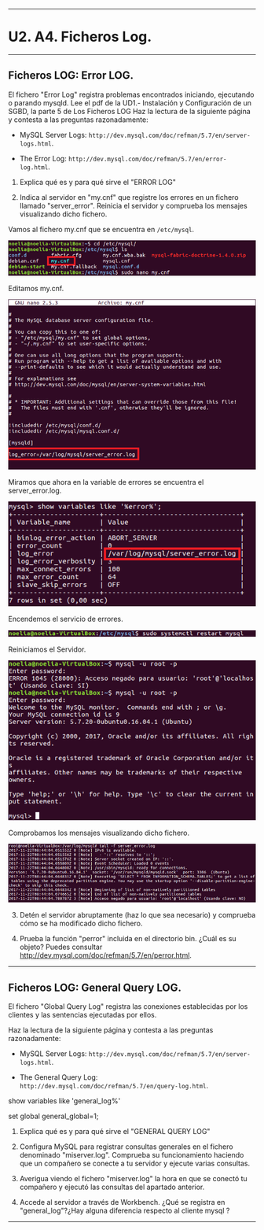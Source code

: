 ___

# **U2. A4. Ficheros Log.**

---

## **Ficheros LOG: Error LOG.**

El fichero "Error Log" registra problemas encontrados iniciando, ejecutando o parando mysqld.
Lee el pdf de la UD1.- Instalación y Configuración de un SGBD, la parte 5 de  Los Ficheros LOG
Haz la lectura de la siguiente página y contesta a las preguntas razonadamente:

* MySQL Server Logs: `http://dev.mysql.com/doc/refman/5.7/en/server-logs.html`.

* The Error Log: `http://dev.mysql.com/doc/refman/5.7/en/error-log.html`.

1. Explica qué es y para qué sirve el "ERROR LOG"



2. Indica al servidor en "my.cnf" que registre los errores en un fichero llamado "server_error". Reinicia el servidor y comprueba los mensajes visualizando dicho fichero.

Vamos al fichero my.cnf que se encuentra en `/etc/mysql`.

![imagen01](./images/01.png)

Editamos my.cnf.

![imagen02](./images/02.png)

Miramos que ahora en la variable de errores se encuentra el server_error.log.

![imagen03](./images/03.png)

Encendemos el servicio de errores.

![imagen04](./images/04.png)

Reiniciamos el Servidor.

![imagen05](./images/05.png)

Comprobamos los mensajes visualizando dicho fichero.

![imagen06](./images/06.png)


3. Detén el servidor abruptamente (haz lo que sea necesario) y comprueba cómo se ha modificado dicho fichero.



4. Prueba la función "perror" incluida en el directorio bin. ¿Cuál es su objeto? Puedes consultar http://dev.mysql.com/doc/refman/5.7/en/perror.html.



---

## **Ficheros LOG: General Query LOG.**

El fichero "Global Query  Log" registra las conexiones establecidas por los clientes y las sentencias ejecutadas por ellos.

Haz la lectura de la siguiente página y contesta a las preguntas razonadamente:

* MySQL Server Logs: `http://dev.mysql.com/doc/refman/5.7/en/server-logs.html`.

* The General Query Log: `http://dev.mysql.com/doc/refman/5.7/en/query-log.html`.

show variables like 'general_log%'

set global general_global=1;

1. Explica qué es y para qué sirve el "GENERAL QUERY LOG"



2. Configura MySQL para registrar consultas generales en el fichero denominado "miserver.log". Comprueba su funcionamiento haciendo que un compañero se conecte a tu servidor y ejecute varias consultas.



3. Averigua viendo el fichero "miserver.log" la hora en que se conectó tu compañero y ejecutó las consultas del apartado anterior.



4. Accede al servidor a través de Workbench. ¿Qué se registra en "general_log"?¿Hay alguna diferencia respecto al cliente mysql ?



---
